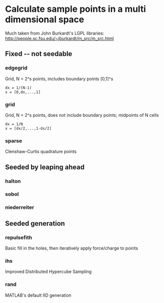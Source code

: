 
# Calculate sample points in a multi dimensional space

Much taken from John Burkardt's LGPL libraries: http://people.sc.fsu.edu/~jburkardt/m_src/m_src.html

## Fixed -- not seedable

### edgegrid
Grid, N = 2^s points, includes boundary points [0,1]^s
```
dx = 1/(N-1)
x = [0,dx,...,1]
```
### grid
Grid, N = 2^s points, does not include boundary points; midpoints of N cells
```
dx = 1/N
x = [dx/2,...,1-dx/2]
```
### sparse
Clenshaw-Curtis quadrature points

## Seeded by leaping ahead

### halton
### sobol
### niederreiter

## Seeded generation

### repulsefith
Basic fill in the holes, then iteratively apply force/charge to points
### ihs
Improved Distributed Hypercube Sampling
### rand
MATLAB's default IID generation
